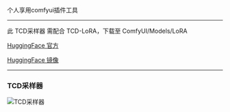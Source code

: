 

个人享用comfyui插件工具

---



此 TCD采样器 需配合 TCD-LoRA，下载至 ComfyUI/Models/LoRA 

[HuggingFace 官方](https://huggingface.co/classronin/TCD-LoRA/tree/main)

[HuggingFace 镜像](https://hf-mirror.com/classronin/TCD-LoRA/tree/main)

---
### TCD采样器
![TCD采样器](https://origin.picgo.net/2025/09/01/tcd_samplera2757970f2e1b728.png)

